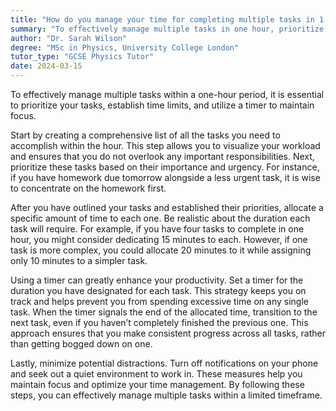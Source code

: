 ```yaml
---
title: "How do you manage your time for completing multiple tasks in 1 hour?"
summary: "To effectively manage multiple tasks in one hour, prioritize them, set time limits, and utilize a timer to maintain focus."
author: "Dr. Sarah Wilson"
degree: "MSc in Physics, University College London"
tutor_type: "GCSE Physics Tutor"
date: 2024-03-15
---
```


To effectively manage multiple tasks within a one-hour period, it is essential to prioritize your tasks, establish time limits, and utilize a timer to maintain focus.

Start by creating a comprehensive list of all the tasks you need to accomplish within the hour. This step allows you to visualize your workload and ensures that you do not overlook any important responsibilities. Next, prioritize these tasks based on their importance and urgency. For instance, if you have homework due tomorrow alongside a less urgent task, it is wise to concentrate on the homework first.

After you have outlined your tasks and established their priorities, allocate a specific amount of time to each one. Be realistic about the duration each task will require. For example, if you have four tasks to complete in one hour, you might consider dedicating $15$ minutes to each. However, if one task is more complex, you could allocate $20$ minutes to it while assigning only $10$ minutes to a simpler task.

Using a timer can greatly enhance your productivity. Set a timer for the duration you have designated for each task. This strategy keeps you on track and helps prevent you from spending excessive time on any single task. When the timer signals the end of the allocated time, transition to the next task, even if you haven’t completely finished the previous one. This approach ensures that you make consistent progress across all tasks, rather than getting bogged down on one.

Lastly, minimize potential distractions. Turn off notifications on your phone and seek out a quiet environment to work in. These measures help you maintain focus and optimize your time management. By following these steps, you can effectively manage multiple tasks within a limited timeframe.
    